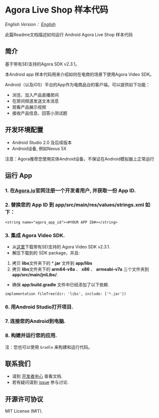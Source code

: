 # Agora Live Shop 样本代码

*English Version： [English](README.md)*

此篇Readme文档描述如何运行 Android Agora Live Shop 样本代码

## 简介

基于带有SEI支持的Agora SDK v2.3.1。

本Android app 样本代码用来介绍如何在电商的场景下使用Agora Video SDK。

Android（以及iOS）平台的App作为电商品台的客户端，可以提供如下功能：

- 浏览、加入产品直播房间
- 在房间频道发送文本消息
- 观看产品展示视频
- 接收产品信息、回答小测试题

## 开发环境配置

- Android Studio 2.0 及后续版本
- Android设备, 例如Nexus 5X

注意：Agora推荐您使用实体Android设备，不保证在Android模拟器上正常运行

## 运行 App
### 1. 在[Agora.io](https://dashboard.agora.io/signin/)官网注册一个开发者用户, 并获取一份 App ID.

### 2. 替换您的 App ID 到 **app/src/main/res/values/strings.xml** 如下：

```
<string name="agora_app_id"><#YOUR APP ID#></string>
```
### 3. 集成 Agora Video SDK.
 
   * 从[这里](https://github.com/AgoraIO/Live-Shop-Use-Case/releases)下载带有SEI支持的 Agora Video SDK v2.3.1.
   * 解压下载到的 SDK package，并且:

   1) 拷贝 **libs**文件夹下的 ***.jar** 文件到 **app/libs**
   2) 拷贝 **libs**文件夹下的 **arm64-v8a** 、 **x86** 、 **armeabi-v7a** 三个文件夹到 **app/src/main/jniLibs/**.
   
   * 确保 **app**/**build.gradle** 文件中已经添加了以下依赖. 

    implementation fileTree(dir: 'libs', include: ['*.jar'])

### 6. 用Android Studio打开项目.
### 7. 连接您的Android到电脑.
### 8. 构建并运行您的应用.

   注：您也可以使用 `Gradle` 来构建和运行代码。 
 

## 联系我们

- 请到 [开发者中心](https://docs.agora.io/en/) 查看文档.
- 若有疑问请到 [issue](https://github.com/AgoraIO/Live-Shop-Use-Case/issues) 参与讨论.

## 开源许可协议
MIT License (MIT).

